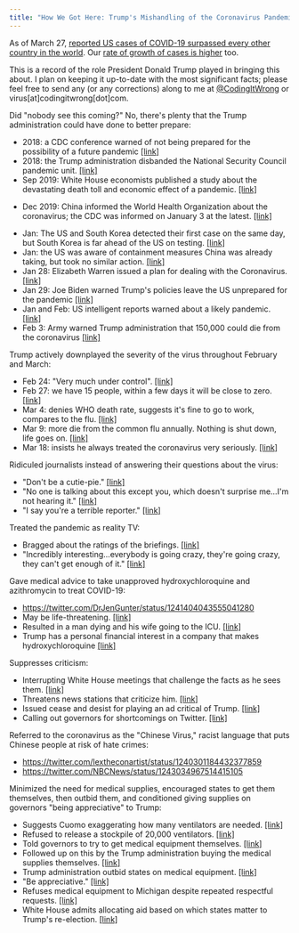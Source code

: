 ```yaml
---
title: "How We Got Here: Trump's Mishandling of the Coronavirus Pandemic"
---
```



As of March 27, [reported US cases of COVID-19 surpassed every other country in the world](https://twitter.com/jaketapper/status/1243314620737236992). Our [rate of growth of cases is higher](https://twitter.com/Laurie_Garrett/status/1243296025651154951) too.

This is a record of the role President Donald Trump played in bringing this about. I plan on keeping it up-to-date with the most significant facts; please feel free to send any (or any corrections) along to me at [@CodingItWrong](https://twitter.com/CodingItWrong) or virus[at]codingitwrong[dot]com.

Did "nobody see this coming?" No, there's plenty that the Trump administration could have done to better prepare:
- 2018: a CDC conference warned of not being prepared for the possibility of a future pandemic [[link]](https://news.yahoo.com/two-years-before-coronavirus-cdc-warned-of-a-coming-pandemic-090054010.html)
- 2018: the Trump administration disbanded the National Security Council pandemic unit. [[link]](https://abcnews.go.com/Politics/wireStory/trump-disbanded-nsc-pandemic-unit-experts-praised-69594177)
- Sep 2019: White House economists published a study about the devastating death toll and economic effect of a pandemic. [[link]](https://www.nytimes.com/2020/03/31/business/coronavirus-economy-trump.html)
* Dec 2019: China informed the World Health Organization about the coronavirus; the CDC was informed on January 3 at the latest. [[link]](https://twitter.com/SethAbramson/status/1241864649139785730)
- Jan: The US and South Korea detected their first case on the same day, but South Korea is far ahead of the US on testing. [[link]](https://www.reuters.com/article/us-health-coronavirus-testing-specialrep/special-report-how-korea-trounced-u-s-in-race-to-test-people-for-coronavirus-idUSKBN2153BW)
- Jan: the US was aware of containment measures China was already taking, but took no similar action. [[link]](https://twitter.com/isgoodrum/status/1241897993608945671)
- Jan 28: Elizabeth Warren issued a plan for dealing with the Coronavirus. [[link]](https://www.cnbc.com/2020/01/28/elizabeth-warren-releases-public-health-plan-amid-coronavirus-outbreak.html)
- Jan 29: Joe Biden warned Trump's policies leave the US unprepared for the pandemic [[link]](https://www.usatoday.com/story/opinion/2020/01/27/coronavirus-donald-trump-made-us-less-prepared-joe-biden-column/4581710002/)
- Jan and Feb: US intelligent reports warned about a likely pandemic. [[link]](https://www.washingtonpost.com/national-security/us-intelligence-reports-from-january-and-february-warned-about-a-likely-pandemic/2020/03/20/299d8cda-6ad5-11ea-b5f1-a5a804158597_story.html)
- Feb 3: Army warned Trump administration that 150,000 could die from the coronavirus [[link]](https://www.rawstory.com/2020/04/army-warned-trump-administration-on-feb-3-that-up-to-150000-americans-could-die-from-covid-19/)

Trump actively downplayed the severity of the virus throughout February and March:
- Feb 24: "Very much under control". [[link]](https://twitter.com/realDonaldTrump/status/1232058127740174339)
- Feb 27: we have 15 people, within a few days it will be close to zero. [[link]](https://twitter.com/jaketapper/status/1243314620737236992)
- Mar 4: denies WHO death rate, suggests it's fine to go to work, compares to the flu. [[link]](https://twitter.com/atrupar/status/1235411751950221312)
- Mar 9: more die from the common flu annually. Nothing is shut down, life goes on. [[link]](https://twitter.com/realDonaldTrump/status/1237027356314869761)
- Mar 18: insists he always treated the coronavirus very seriously. [[link]](https://twitter.com/realDonaldTrump/status/1240243188708839424)

Ridiculed journalists instead of answering their questions about the virus:
* "Don't be a cutie-pie." [[link]](https://twitter.com/KenDilanianNBC/status/1243672477844324352)
* "No one is talking about this except you, which doesn't surprise me…I'm not hearing it." [[link]](https://twitter.com/Yamiche/status/1241056026872426496)
* "I say you're a terrible reporter." [[link]](https://twitter.com/kylegriffin1/status/1241042158569676800)

Treated the pandemic as reality TV:
- Bragged about the ratings of the briefings. [[link]](https://twitter.com/realDonaldTrump/status/1244320570315018240)
- "Incredibly interesting…everybody is going crazy, they're going crazy, they can't get enough of it." [[link]](https://twitter.com/atrupar/status/1245134235964452866)

Gave medical advice to take unapproved hydroxychloroquine and azithromycin to treat COVID-19:
* <https://twitter.com/DrJenGunter/status/1241404043555041280>
* May be life-threatening. [[link]](https://twitter.com/tedlieu/status/1241411870189182976)
* Resulted in a man dying and his wife going to the ICU. [[link]](http://bannerhealth.mediaroom.com/chloroquinephosphate)
* Trump has a personal financial interest in a company that makes hydroxychloroquine [[link]](https://twitter.com/atrupar/status/1247350512078532610)

Suppresses criticism:
* Interrupting White House meetings that challenge the facts as he sees them. [[link]](https://twitter.com/joelockhart/status/1242204717926830092)
* Threatens news stations that criticize him. [[link]](https://www.bloomberg.com/news/articles/2020-03-26/trump-campaign-s-threat-on-tv-licenses-may-be-mostly-bluster)
* Issued cease and desist for playing an ad critical of Trump. [[link]](https://twitter.com/briantylercohen/status/1242974655293435907)
* Calling out governors for shortcomings on Twitter. [[link]](https://twitter.com/realDonaldTrump/status/1241760294776561667)

Referred to the coronavirus as the "Chinese Virus," racist language that puts Chinese people at risk of hate crimes:
- <https://twitter.com/lextheconartist/status/1240301184432377859>
- <https://twitter.com/NBCNews/status/1243034967514415105>

Minimized the need for medical supplies, encouraged states to get them themselves, then outbid them, and conditioned giving supplies on governors "being appreciative" to Trump:
* Suggests Cuomo exaggerating how many ventilators are needed. [[link]](https://twitter.com/atrupar/status/1243355519818928128)
* Refused to release a stockpile of 20,000 ventilators. [[link]](https://www.rawstory.com/2020/03/release-the-ventilators-gov-cuomo-publicly-begs-trump-to-stop-hoarding-20000-ventilators/)
* Told governors to try to get medical equipment themselves. [[link]](https://twitter.com/Anthony/status/1239601136509820935)
* Followed up on this by the Trump administration buying the medical supplies themselves. [[link]](https://twitter.com/funder/status/1240757869965967362)
* Trump administration outbid states on medical equipment. [[link]](https://twitter.com/LiamWBZ/status/1243252795966402561)
* "Be appreciative." [[link]](https://twitter.com/cspan/status/1243668061795860481)
* Refuses medical equipment to Michigan despite repeated respectful requests. [[link]](https://twitter.com/GovWhitmer/status/1243362096118521856)
* White House admits allocating aid based on which states matter to Trump's re-election. [[link]](https://twitter.com/dgordon52/status/1245097304065019905)

